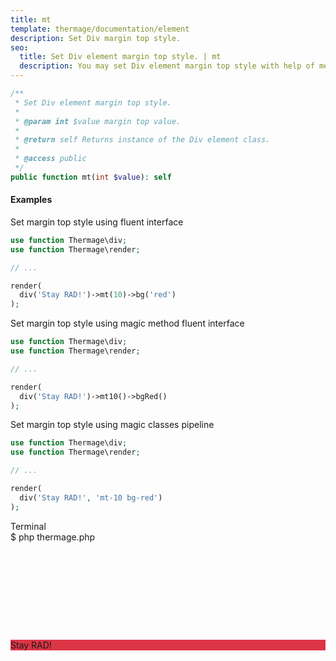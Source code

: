 ```yaml
---
title: mt
template: thermage/documentation/element
description: Set Div margin top style.
seo:
  title: Set Div element margin top style. | mt
  description: You may set Div element margin top style with help of method mt
---
```


```php
/**
 * Set Div element margin top style.
 *
 * @param int $value margin top value.
 *
 * @return self Returns instance of the Div element class.
 *
 * @access public
 */
public function mt(int $value): self
```

#### Examples

Set margin top style using fluent interface
```php
use function Thermage\div;
use function Thermage\render;

// ...

render(
  div('Stay RAD!')->mt(10)->bg('red')
);
```

Set margin top style using magic method fluent interface
```php
use function Thermage\div;
use function Thermage\render;

// ...

render(
  div('Stay RAD!')->mt10()->bgRed()
);
```

Set margin top style using magic classes pipeline
```php
use function Thermage\div;
use function Thermage\render;

// ...

render(
  div('Stay RAD!', 'mt-10 bg-red')
);
```

<div class="terminal">
  <div class="terminal-header">Terminal</div>
  <div class="terminal-body">
    <div class="terminal-command">$ php thermage.php</div>
    <div class="el-div" style="margin-top: 156px; background: #dc3545; width: auto; align-items: center; display: flex;">Stay RAD!</div>
  </div>
</div>